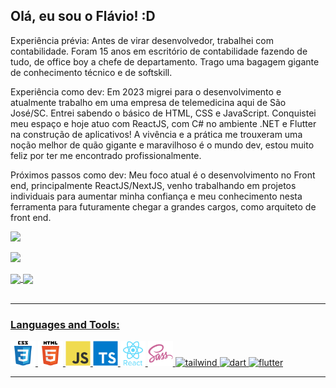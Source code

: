 ## Olá, eu sou o Flávio! :D

Experiência prévia: Antes de virar desenvolvedor, trabalhei com contabilidade. Foram 15 anos em escritório de contabilidade fazendo de tudo, de office boy a chefe de departamento. Trago uma bagagem gigante de conhecimento técnico e de softskill.

Experiência como dev: Em 2023 migrei para o desenvolvimento e atualmente trabalho em uma empresa de telemedicina aqui de São José/SC. Entrei sabendo o básico de HTML, CSS e JavaScript. 
Conquistei meu espaço e hoje atuo com ReactJS, com C# no ambiente .NET e Flutter na construção de aplicativos! A vivência e a prática me trouxeram uma noção melhor de quão gigante e maravilhoso é o mundo dev, estou muito feliz por ter me encontrado profissionalmente.

Próximos passos como dev: Meu foco atual é o desenvolvimento no Front end, principalmente ReactJS/NextJS, venho trabalhando em projetos individuais para aumentar minha confiança e meu conhecimento nesta ferramenta para futuramente chegar a grandes cargos, como arquiteto de front end.

 <a href = "mailto:flaviomarques2@hotmail.com"><img src="https://img.shields.io/badge/-Outlook-%23333?style=for-the-badge&logo=outlook&logoColor=white" target="_blank"></a>
  
  <a href="https://www.linkedin.com/in/msflavio/" target="_blank"><img src="https://img.shields.io/badge/-LinkedIn-%230077B5?style=for-the-badge&logo=linkedin&logoColor=white" target="_blank"></a>

<div>
  <a href="https://github.com/marquesflavio">
  <img height="180em"   align="center" src="https://github-readme-stats.vercel.app/api?username=marquesflavio&show_icons=true&theme=react&include_all_commits=true&count_private=true"/>
    
  <img height="180em"  align="center" src="https://github-readme-stats.vercel.app/api/top-langs/?username=marquesflavio&layout=compact&langs_count=7&theme=react" />
    
</div>
<br>
 <hr>
<p align="left">
<h3 align="left">Languages and Tools:</h3>
<p align="left"> <a href="https://www.w3schools.com/css/" target="_blank" rel="noreferrer"> <img src="https://raw.githubusercontent.com/devicons/devicon/master/icons/css3/css3-original-wordmark.svg" alt="css3" width="40" height="40"/> </a> <a href="https://www.w3.org/html/" target="_blank" rel="noreferrer"> <img src="https://raw.githubusercontent.com/devicons/devicon/master/icons/html5/html5-original-wordmark.svg" alt="html5" width="40" height="40"/> </a> <a href="https://developer.mozilla.org/en-US/docs/Web/JavaScript" target="_blank" rel="noreferrer"> <img src="https://raw.githubusercontent.com/devicons/devicon/master/icons/javascript/javascript-original.svg" alt="javascript" width="40" height="40"/> </a> <a href="https://www.typescriptlang.org/" target="_blank" rel="noreferrer"> <img src="https://raw.githubusercontent.com/devicons/devicon/master/icons/typescript/typescript-original.svg" alt="typescript" width="40" height="40"/> </a> <a href="https://reactjs.org/" target="_blank" rel="noreferrer"> <img src="https://raw.githubusercontent.com/devicons/devicon/master/icons/react/react-original-wordmark.svg" alt="react" width="40" height="40"/> </a> <a href="https://sass-lang.com" target="_blank" rel="noreferrer"> <img src="https://raw.githubusercontent.com/devicons/devicon/master/icons/sass/sass-original.svg" alt="sass" width="40" height="40"/> </a> <a href="https://tailwindcss.com/" target="_blank" rel="noreferrer"> <img src="https://www.vectorlogo.zone/logos/tailwindcss/tailwindcss-icon.svg" alt="tailwind" width="40" height="40"/> </a> <a href="https://dart.dev" target="_blank" rel="noreferrer"> <img src="https://www.vectorlogo.zone/logos/dartlang/dartlang-icon.svg" alt="dart" width="40" height="40"/> </a> <a href="https://flutter.dev" target="_blank" rel="noreferrer"> <img src="https://www.vectorlogo.zone/logos/flutterio/flutterio-icon.svg" alt="flutter" width="40" height="40"/> </a></p>
  <hr>
  
 
